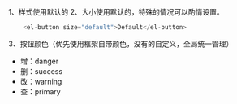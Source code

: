 1、样式使用默认的
2、大小使用默认的，特殊的情况可以酌情设置。
```javascript
    <el-button size="default">Default</el-button>
```

3、按钮颜色（优先使用框架自带颜色，没有的自定义，全局统一管理）
- 增：danger
- 删：success
- 改：warning
- 查：primary
